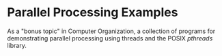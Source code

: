 # Parallel Processing Examples

As a "bonus topic" in Computer Organization, a collection of programs for
demonstrating parallel processing using threads and the POSIX *pthreads*
library.
